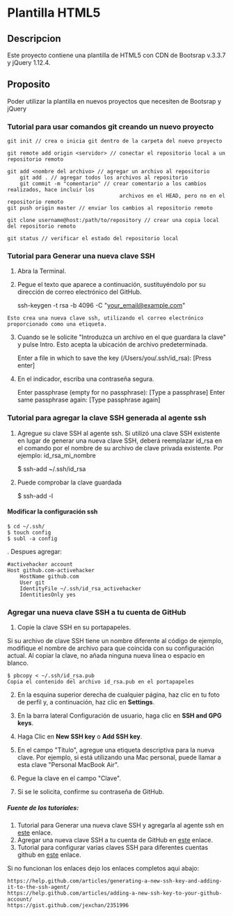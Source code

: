 # Plantilla HTML5

## Descripcion

Este proyecto contiene una plantilla de HTML5 con CDN de Bootsrap v.3.3.7 y jQuery 1.12.4.

## Proposito

Poder utilizar la plantilla en nuevos proyectos que necesiten de Bootsrap y jQuery

### Tutorial para usar comandos git creando un nuevo proyecto
    
    git init // crea o inicia git dentro de la carpeta del nuevo proyecto

    git remote add origin <servidor> // conectar el repositorio local a un repositorio remoto

    git add <nombre del archivo> // agregar un archivo al repositorio
        git add . // agregar todos los archivos al repositorio
        git commit -m "comentario" // crear comentario a los cambios realizados, hace incluir los
                                        archivos en el HEAD, pero no en el repositorio remoto
    git push origin master // enviar los cambios al repositorio remoto

    git clone username@host:/path/to/repository // crear una copia local del repositorio remoto

    git status // verificar el estado del repositorio local


### Tutorial para Generar una nueva clave SSH
    
   1. Abra la Terminal.

   2. Pegue el texto que aparece a continuación, sustituyéndolo por su dirección de 
        correo electrónico del GitHub.

        ssh-keygen -t rsa -b 4096 -C "your_email@example.com"


    Esto crea una nueva clave ssh, utilizando el correo electrónico proporcionado como una etiqueta.
    
   3. Cuando se le solicite "Introduzca un archivo en el que guardara la clave" y pulse Intro. Esto acepta la ubicación de archivo predeterminada.
        
        Enter a file in which to save the key (/Users/you/.ssh/id_rsa): [Press enter]
        
   4. En el indicador, escriba una contraseña segura.
   
        Enter passphrase (empty for no passphrase): [Type a passphrase]
        Enter same passphrase again: [Type passphrase again]

### Tutorial para agregar la clave SSH generada al agente ssh
   1. Agregue su clave SSH al agente ssh. Si utilizó una clave SSH existente en lugar de generar una nueva clave SSH, deberá reemplazar id_rsa en el comando por el nombre de su archivo de clave privada existente. Por ejemplo: id_rsa_mi_nombre
        
        $ ssh-add ~/.ssh/id_rsa
        
   2. Puede comprobar la clave guardada
    
        $ ssh-add -l

#### Modificar la configuración ssh
    
    $ cd ~/.ssh/
    $ touch config
    $ subl -a config
    
   . Despues agregar:
   
    #activehacker account
    Host github.com-activehacker
        HostName github.com
        User git
        IdentityFile ~/.ssh/id_rsa_activehacker
        IdentitiesOnly yes


### Agregar una nueva clave SSH a tu cuenta de GitHub

   1. Copie la clave SSH en su portapapeles.
   
   Si su archivo de clave SSH tiene un nombre diferente al código de ejemplo, modifique el nombre de archivo para que coincida con su configuración actual. Al copiar la clave, no añada ninguna nueva línea o espacio en blanco.
   
    $ pbcopy < ~/.ssh/id_rsa.pub
    Copia el contenido del archivo id_rsa.pub en el portapapeles
    
   2. En la esquina superior derecha de cualquier página, haz clic en tu foto de perfil y, a continuación, haz clic en **Settings**.

   3. En la barra lateral Configuración de usuario, haga clic en **SSH and GPG keys**.
   
   4. Haga Clic en **New SSH key** o **Add SSH key**.
   
   5. En el campo "Título", agregue una etiqueta descriptiva para la nueva clave. Por ejemplo, si está utilizando una Mac personal, puede llamar a esta clave "Personal MacBook Air".
   
   6. Pegue la clave en el campo "Clave".
   
   7. Si se le solicita, confirme su contraseña de GitHub.
   
   
##### Fuente de los tutoriales:
   
   1. Tutorial para Generar una nueva clave SSH y agregarla al agente ssh en [este](https://help.github.com/articles/generating-a-new-ssh-key-and-adding-it-to-the-ssh-agent/) enlace.
   2. Agregar una nueva clave SSH a tu cuenta de GitHub en [este](https://help.github.com/articles/adding-a-new-ssh-key-to-your-github-account/) enlace.
   3. Tutorial para configurar varias claves SSH para diferentes cuentas github en [este](https://gist.github.com/jexchan/2351996) enlace.

   Si no funcionan los enlaces dejo los enlaces completos aqui abajo:

    https://help.github.com/articles/generating-a-new-ssh-key-and-adding-it-to-the-ssh-agent/
    https://help.github.com/articles/adding-a-new-ssh-key-to-your-github-account/
    https://gist.github.com/jexchan/2351996